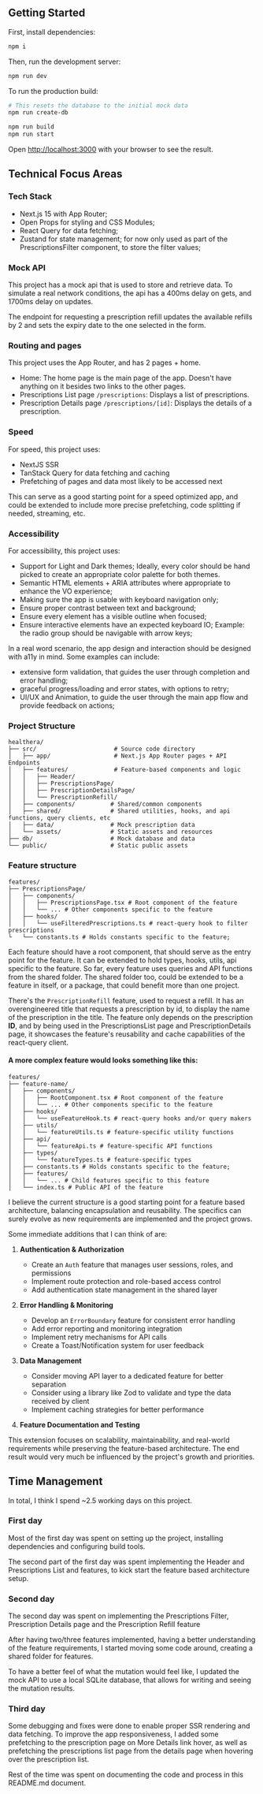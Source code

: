 ## Getting Started

First, install dependencies:

```bash
npm i
```

Then, run the development server:

```bash
npm run dev
```

To run the production build:

```bash
# This resets the database to the initial mock data
npm run create-db

npm run build
npm run start
```

Open [http://localhost:3000](http://localhost:3000) with your browser to see the result.

## Technical Focus Areas

### Tech Stack

- Next.js 15 with App Router;
- Open Props for styling and CSS Modules;
- React Query for data fetching;
- Zustand for state management; for now only used as part of the PrescriptionsFilter component, to store the filter values;

### Mock API

This project has a mock api that is used to store and retrieve data. To simulate a real network conditions, the api has a 400ms delay on gets, and 1700ms delay on updates.

The endpoint for requesting a prescription refill updates the available refills by 2 and sets the expiry date to the one selected in the form.

### Routing and pages

This project uses the App Router, and has 2 pages + home.

- Home: The home page is the main page of the app. Doesn't have anything on it besides two links to the other pages.
- Prescriptions List page `/prescriptions`: Displays a list of prescriptions.
- Prescription Details page `/prescriptions/[id]`: Displays the details of a prescription.

### Speed

For speed, this project uses:
- NextJS SSR 
- TanStack Query for data fetching and caching
- Prefetching of pages and data most likely to be accessed next

This can serve as a good starting point for a speed optimized app, and could be extended to include more precise prefetching, code splitting if needed, streaming, etc.

### Accessibility

For accessibility, this project uses:
- Support for Light and Dark themes; Ideally, every color should be hand picked to create an appropriate color palette for both themes.
- Semantic HTML elements + ARIA attributes where appropriate to enhance the VO experience;
- Making sure the app is usable with keyboard navigation only;
- Ensure proper contrast between text and background;
- Ensure every element has a visible outline when focused;
- Ensure interactive elements have an expected keyboard IO; Example: the radio group should be navigable with arrow keys;

In a real word scenario, the app design and interaction should be designed with a11y in mind. Some examples can include: 
- extensive form validation, that guides the user through completion and error handling;
- graceful progress/loading and error states, with options to retry;
- UI/UX and Animation, to guide the user through the main app flow and provide feedback on actions;

### Project Structure
```
healthera/
├── src/                      # Source code directory
│   ├── app/                  # Next.js App Router pages + API Endpoints
│   ├── features/             # Feature-based components and logic
│   │   ├── Header/
│   │   ├── PrescriptionsPage/
│   │   ├── PrescriptionDetailsPage/
│   │   └── PrescriptionRefill/
│   ├── components/          # Shared/common components
│   ├── shared/              # Shared utilities, hooks, and api functions, query clients, etc
│   ├── data/                # Mock prescription data
│   └── assets/              # Static assets and resources
├── db/                      # Mock database and data
└── public/                  # Static public assets
```

### Feature structure
```
features/
├── PrescriptionsPage/
│   ├── components/
│   │   ├── PrescriptionsPage.tsx # Root component of the feature
│   │   └── ... # Other components specific to the feature
│   ├── hooks/
│   │   └── useFilteredPrescriptions.ts # react-query hook to filter prescriptions
└   └── constants.ts # Holds constants specific to the feature;
```

Each feature should have a root component, that should serve as the entry point for the feature. It can be extended to hold types, hooks, utils, api specific to the feature. So far, every feature uses queries and API functions from the shared folder. The shared folder too, could be extended to be a feature in itself, or a package, that could benefit more than one project.

There's the `PrescriptionRefill` feature, used to request a refill. It has an overengineered title that requests a prescription by id, to display the name of the prescription in the title. The feature only depends on the prescription **ID**, and by being used in the PrescriptionsList page and PrescriptionDetails page, it showcases the feature's reusability and cache capabilities of the react-query client.

#### A more complex feature would looks something like this:
```
features/
├── feature-name/
│   ├── components/
│   │   ├── RootComponent.tsx # Root component of the feature
│   │   └── ... # Other components specific to the feature
│   ├── hooks/
│   │   └── useFeatureHook.ts # react-query hooks and/or query makers
│   ├── utils/
│   │   └── featureUtils.ts # feature-specific utility functions
│   ├── api/
│   │   └── featureApi.ts # feature-specific API functions
│   ├── types/
│   │   └── featureTypes.ts # feature-specific types
│   ├── constants.ts # Holds constants specific to the feature;
│   ├── features/
│   │   └── ... # Child features specific to this feature
│   └── index.ts # Public API of the feature
```

I believe the current structure is a good starting point for a feature based architecture, balancing encapsulation and reusability. The specifics can surely evolve as new requirements are implemented and the project grows.

Some immediate additions that I can think of are:

1. **Authentication & Authorization**
   - Create an `Auth` feature that manages user sessions, roles, and permissions
   - Implement route protection and role-based access control
   - Add authentication state management in the shared layer

2. **Error Handling & Monitoring**
   - Develop an `ErrorBoundary` feature for consistent error handling
   - Add error reporting and monitoring integration
   - Implement retry mechanisms for API calls
   - Create a Toast/Notification system for user feedback

3. **Data Management**
   - Consider moving API layer to a dedicated feature for better separation
   - Consider using a library like Zod to validate and type the data received by client
   - Implement caching strategies for better performance
4. **Feature Documentation and Testing**

This extension focuses on scalability, maintainability, and real-world requirements while preserving the feature-based architecture. The end result would very much be influenced by the project's growth and priorities.

## Time Management 

In total, I think I spend ~2.5 working days on this project.

### First day
Most of the first day was spent on setting up the project, installing dependencies and configuring build tools.

The second part of the first day was spent implementing the Header and Prescriptions List and features, to kick start the feature based architecture setup.

### Second day

The second day was spent on implementing the Prescriptions Filter,
Prescription Details page and the Prescription Refill feature

After having two/three features implemented, having a better understanding of the feature requirements, I started moving some code around, creating a shared folder for features.

To have a better feel of what the mutation would feel like, I updated the mock API to use a local SQLite database, that allows for writing and seeing the mutation results.

### Third day

Some debugging and fixes were done to enable proper SSR rendering and data fetching. To improve the app responsiveness, I added some prefetching to the prescription page on More Details link hover, as well as prefetching the prescriptions list page from the details page when hovering over the prescription list.

Rest of the time was spent on documenting the code and process in this README.md document.

